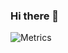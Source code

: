 ### Hi there 👋
![Metrics](https://metrics.lecoq.io/WhiteMoZJ?template=classic&languages=1&activity=1&habits=1&isocalendar=1&code=1&introduction=1&base=header%2C%20activity%2C%20community%2C%20repositories%2C%20metadata&base.indepth=false&base.hireable=false&base.skip=false&isocalendar=false&isocalendar.duration=half-year&languages=false&languages.limit=8&languages.threshold=0%25&languages.other=false&languages.colors=github&languages.sections=most-used&languages.indepth=false&languages.analysis.timeout=15&languages.analysis.timeout.repositories=7.5&languages.categories=markup%2C%20programming&languages.recent.categories=markup%2C%20programming&languages.recent.load=300&languages.recent.days=14&habits=false&habits.from=200&habits.days=14&habits.facts=true&habits.charts=false&habits.charts.type=classic&habits.trim=false&habits.languages.limit=8&habits.languages.threshold=0%25&activity=false&activity.limit=3&activity.load=150&activity.days=14&activity.visibility=all&activity.timestamps=false&activity.filter=all&code=false&code.lines=10&code.load=400&code.days=3&code.visibility=all&introduction=false&introduction.title=true&config.timezone=Asia%2FShanghai)
